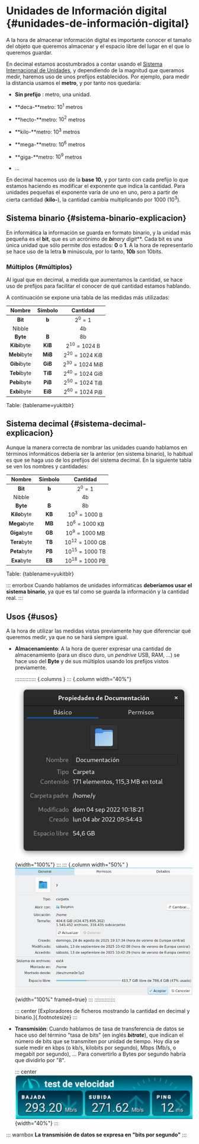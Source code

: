 

# Unidades de Información digital {#unidades-de-información-digital}

A la hora de almacenar información digital es importante conocer el tamaño del objeto que queremos almacenar y el espacio libre del lugar en el que lo queremos guardar.

En decimal estamos acostumbrados a contar usando el [Sistema Internacional de Unidades](https://es.wikipedia.org/wiki/Sistema_Internacional_de_Unidades), y dependiendo de la magnitud que queramos medir, haremos uso de unos prefijos establecidos. Por ejemplo, para medir la distancia usamos el **metro**, y por tanto nos quedaría:

-   **Sin prefijo** : metro, una unidad.

-   **deca-**metro: $10^1$ metros

-   **hecto-**metro: $10^2$ metros

-   **kilo-**metro: $10^3$ metros

-   **mega-**metro: $10^6$ metros

-   **giga-**metro: $10^9$ metros

-   \...

En decimal hacemos uso de la **base 10**, y por tanto con cada prefijo lo que estamos haciendo es modificar el exponente que indica la cantidad. Para unidades pequeñas el exponente varía de uno en uno, pero a partir de cierta cantidad (**kilo-**), la cantidad cambia multiplicando por 1000 ($10^3$).

## Sistema binario {#sistema-binario-explicacion}

En informática la información se guarda en formato binario, y la unidad más pequeña es el **bit**, que es un acrónimo de ***bi**nary digi**t***. Cada bit es una única unidad que sólo permite dos estados: **0** o **1**. A la hora de representarlo se hace uso de la letra **b** minúscula, por lo tanto, **10b** son 10bits.

### Múltiplos {#múltiplos}

Al igual que en decimal, a medida que aumentamos la cantidad, se hace uso de prefijos para facilitar el conocer de qué cantidad estamos hablando.

A continuación se expone una tabla de las medidas más utilizadas:

| Nombre       | Símbolo | Cantidad  |
|:------------:|:-------:|:---------:|
|  **Bit**     | **b**   | $2^0=1$   |
| Nibble       |         | 4b  |
| **Byte**     | **B**   | 8b  |
| **Kibi**byte | **KiB** | $2^{10}=1024$ B |
| **Mebi**byte | **MiB** | $2^{20}=1024$ KiB |
| **Gibi**byte | **GiB** | $2^{30}=1024$ MiB |
| **Tebi**byte | **TiB** | $2^{40}=1024$ GiB |
| **Pebi**byte | **PiB** | $2^{50}=1024$ TiB |
| **Exbi**byte | **EiB** | $2^{60}=1024$ PiB |

Table: {tablename=yukitblr}


## Sistema decimal {#sistema-decimal-explicacion}

Aunque la manera correcta de nombrar las unidades cuando hablamos en términos informáticos debería ser la anterior (en sistema binario), lo habitual es que se haga uso de los prefijos del sistema decimal. En la siguiente tabla se ven los nombres y cantidades:

| Nombre       | Símbolo | Cantidad  |
|:------------:|:-------:|:---------:|
|  **Bit**     | **b**   | $2^0=1$   |
| Nibble       |         | 4b  |
| **Byte**     | **B**   | 8b  |
| **Kilo**byte | **KB** | $10^{3}=1000$ B |
| **Mega**byte | **MB** | $10^{6}=1000$ KB |
| **Giga**byte | **GB** | $10^{9}=1000$ MB |
| **Tera**byte | **TB** | $10^{12}=1000$ GB |
| **Peta**byte | **PB** | $10^{15}=1000$ TB |
| **Exa**byte  | **EB** | $10^{18}=1000$ PB |

Table: {tablename=yukitblr}

::: errorbox
Cuando hablamos de unidades informáticas **deberíamos usar el sistema binario**, ya que es tal como se guarda la información y la cantidad real.
:::


## Usos {#usos}

A la hora de utilizar las medidas vistas previamente hay que diferenciar qué queremos medir, ya que no se hará siempre igual.

-   **Almacenamiento**: A la hora de querer expresar una cantidad de almacenamiento (para un disco duro, un *pendrive* USB, RAM, \...) se hace uso del **Byte** y de sus múltiplos usando los prefijos vistos previamente.

    :::::::::::::: {.columns }
    ::: {.column width="40%"}
    ![](img/temas_comunes/unidades_informacion/hdd.png){width="100%"}
    :::
    ::: {.column width="50%" }
    ![](img/temas_comunes/unidades_informacion/hdd2.png){width="100%" framed=true}
    :::
    ::::::::::::::
    
    ::: center
    [Exploradores de ficheros mostrando la cantidad en decimal y binario.]{.footnotesize}
    :::

-   **Transmisión**: Cuando hablamos de tasa de transferencia de datos se hace uso del término "tasa de bits" (en inglés ***bitrate***), que indican el número de bits que se transmiten por unidad de tiempo. Hoy día se suele medir en kbps (o kb/s, kilobits por segundo), Mbps (Mb/s, o megabit por segundo), \... Para convertirlo a Bytes por segundo habría que dividirlo por "8".

    ::: center
    ![](img/temas_comunes/unidades_informacion/bitrate.png){width="40%"}
    :::

::: warnbox
**La transmisión de datos se expresa en "bits por segundo"**
:::
